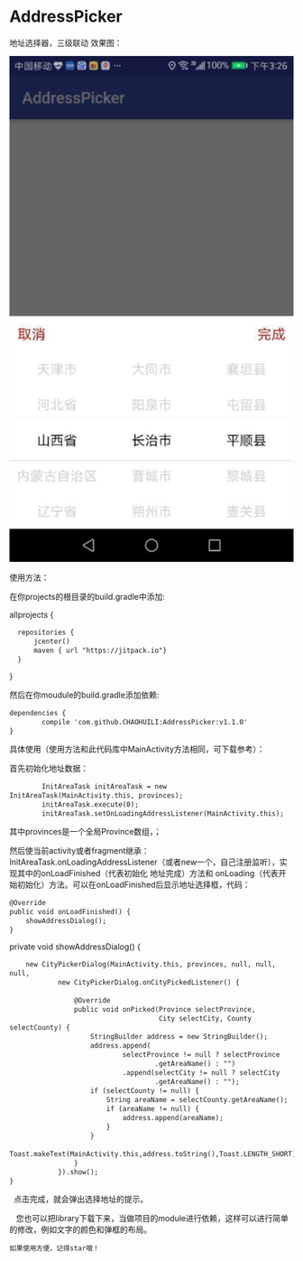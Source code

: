 # AddressPicker
地址选择器，三级联动
效果图：

![effect image](https://github.com/CHAOHUILI/AddressPicker/blob/master/addressPicker.png)


使用方法：

在你projects的根目录的build.gradle中添加:

   allprojects {
   
      repositories {
          jcenter()
          maven { url "https://jitpack.io"}
      }
   }

然后在你moudule的build.gradle添加依赖:

	dependencies {
	        compile 'com.github.CHAOHUILI:AddressPicker:v1.1.0'
	}
  
  具体使用（使用方法和此代码库中MainActivity方法相同，可下载参考）：
  
  首先初始化地址数据：
  
            InitAreaTask initAreaTask = new InitAreaTask(MainActivity.this, provinces);
            initAreaTask.execute(0);
            initAreaTask.setOnLoadingAddressListener(MainActivity.this);
            
  其中provinces是一个全局Province数组，；
            
  然后使当前activity或者fragment继承： InitAreaTask.onLoadingAddressListener（或者new一个，自己注册监听），实现其中的onLoadFinished（代表初始化   地址完成）方法和 onLoading（代表开始初始化）方法。可以在onLoadFinished后显示地址选择框，代码：
  
  
    @Override
    public void onLoadFinished() {
        showAddressDialog();
    }

   private void showAddressDialog() {
   
        new CityPickerDialog(MainActivity.this, provinces, null, null, null,
                new CityPickerDialog.onCityPickedListener() {

                    @Override
                    public void onPicked(Province selectProvince,
                                         City selectCity, County selectCounty) {
                        StringBuilder address = new StringBuilder();
                        address.append(
                                selectProvince != null ? selectProvince
                                        .getAreaName() : "")
                                .append(selectCity != null ? selectCity
                                        .getAreaName() : "");
                        if (selectCounty != null) {
                            String areaName = selectCounty.getAreaName();
                            if (areaName != null) {
                                address.append(areaName);
                            }
                        }
                        Toast.makeText(MainActivity.this,address.toString(),Toast.LENGTH_SHORT).show();
                    }
                }).show();
    }
    
    点击完成，就会弹出选择地址的提示。
    
    您也可以把library下载下来，当做项目的module进行依赖，这样可以进行简单的修改，例如文字的颜色和弹框的布局。
    
    如果使用方便，记得star哦！

